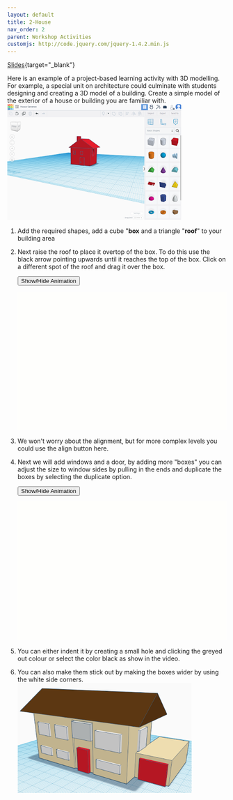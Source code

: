 ```yaml
---
layout: default
title: 2-House
nav_order: 2
parent: Workshop Activities
customjs: http://code.jquery.com/jquery-1.4.2.min.js
---
```


[Slides](https://docs.google.com/presentation/d/1SE1AWqsd_q2Td5k5wWqYX8y7-4xSoFo_/edit?usp=sharing&ouid=112244992976166574655&rtpof=true&sd=true){target="_blank"}

Here is an example of a project-based learning activity with 3D modelling. For example, a special unit on architecture could culminate with students designing and creating a 3D model of a building. Create a simple model of the exterior of a house or building you are familiar with.<br>
<img src="images/house-design.png" style="width:400px" alt="house design shapes"><br>
1. Add the required shapes, add a cube "**box** and a triangle "**roof**" to your building area
2. Next raise the roof to place it overtop of the box. To do this use the black arrow pointing upwards until it reaches the top of the box. Click on a different spot of the roof and drag it over the box.

   <button onclick="toggle('gif1')">Show/Hide Animation</button>
   <div id="gif1">
   <img src="images/gif-house1.gif">
   </div>

4. We won't worry about the alignment, but for more complex levels you could use the align button here.

5. Next we will add windows and a door, by adding more "boxes" you can adjust the size to window sides by pulling in the ends and duplicate the boxes by selecting the duplicate option. 

   <button onclick="toggle('gif2')">Show/Hide Animation</button>
   <div id="gif2">
   <img src="images/gif-house2.gif">
   </div>

6. You can either indent it by creating a small hole and clicking the greyed out colour or select the color black as show in the video.
7. You can also make them stick out by making the boxes wider by using the white side corners.<br>
    <img src="images/house-built.png" style= "width:400px;" alt="house built"><br>


<script>  

    function toggle(input) {
        var x = document.getElementById(input);
        if (x.style.display === "none") {
            x.style.display = "block";
        } else {
            x.style.display = "none";
        }
    }
</script>

